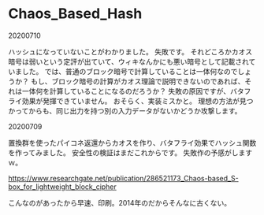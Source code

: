 # Chaos_Based_Hash

20200710

ハッシュになっていないことがわかりました。
失敗です。
それどころかカオス暗号は弱いという定評が出ていて、ウィキなんかにも悪い暗号として記載されていました。
では、普通のブロック暗号で計算していることは一体何なのでしょうか？
もし、ブロック暗号の計算がカオス理論で説明できないのであれば、それは一体何を計算していることになるのだろうか？
失敗の原因ですが、バタフライ効果が発揮できていません。
おそらく、実装ミスかと。
理想の方法が見つかってからも、同じ出力を持つ別の入力データがないかどうか攻撃します。

20200709

置換群を使ったパイコネ返還からカオスを作り、バタフライ効果でハッシュ関数を作ってみました。
安全性の検証はまだこれからです。
失敗作の予感がしますｗ。

https://www.researchgate.net/publication/286521173_Chaos-based_S-box_for_lightweight_block_cipher

こんなのがあったから早速、印刷。2014年のだからそんなに古くない。
